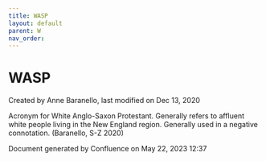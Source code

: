 ```yaml
---
title: WASP
layout: default
parent: W
nav_order:
---
```


# WASP

Created by  Anne Baranello, last modified on Dec 13, 2020

Acronym for White Anglo-Saxon Protestant. Generally refers to affluent white people living in the New England region. Generally used in a negative connotation. (Baranello, S-Z 2020)

Document generated by Confluence on May 22, 2023 12:37


